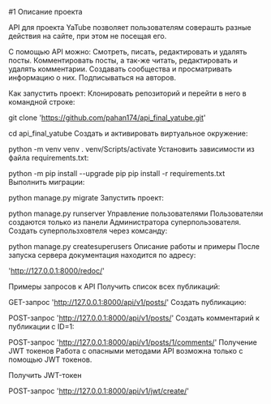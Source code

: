 #1 Описание проекта

API для проекта YaTube позволяет пользователям соверашть разные действия на сайте, при этом не посещая его.

С помощью API можно:
Смотреть, писать, редактировать и удалять посты.
Комментировать посты, а так-же читать, редактировать и удалять комментарии.
Создавать сообщества и просматривать информацию о них.
Подписываться на авторов.

Как запустить проект:
Клонировать репозиторий и перейти в него в командной строке:

git clone 'https://github.com/pahan174/api_final_yatube.git'

cd api_final_yatube
Cоздать и активировать виртуальное окружение:

python -m venv venv
. venv/Scripts/activate
Установить зависимости из файла requirements.txt:

python -m pip install --upgrade pip
pip install -r requirements.txt
Выполнить миграции:

python manage.py migrate
Запустить проект:

python manage.py runserver
Управление пользователями
Пользователяи создаются только из панели Администратора суперпользователя. Создать суперпользховтеля через комсанду:

python manage.py createsuperusers
Описание работы и примеры
После запуска сервера документация находится по адресу:

'http://127.0.0.1:8000/redoc/'

Примеры запросов к API
Получить список всех публикаций:

GET-запрос
'http://127.0.0.1:8000/api/v1/posts/'
Создать публикацию:

POST-запрос
'http://127.0.0.1:8000/api/v1/posts/'
Создать комментарий к публикации с ID=1:

POST-запрос
'http://127.0.0.1:8000/api/v1/posts/1/comments/'
Получение JWT токенов
Работа с опасными методами API возможна только с помощью JWT токенов.

Получить JWT-токен

POST-запрос
'http://127.0.0.1:8000/api/v1/jwt/create/'
